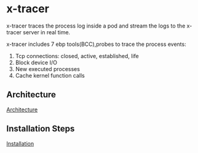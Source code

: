 # x-tracer

x-tracer traces the process log inside a pod and stream the logs to the x-tracer server in real time.

x-tracer includes 7 ebp tools(BCC),probes to trace the process events:

1. Tcp connections: closed, active, established, life
2. Block device I/O 
3. New executed processes
4. Cache kernel function calls

## Architecture

[Architecture](https://github.com/ITRI-ICL-Peregrine/x-tracer/wiki/Architecture)

## Installation Steps

[Installation](https://github.com/ITRI-ICL-Peregrine/x-tracer/wiki/Installation-on-Ubuntu-18.04)
